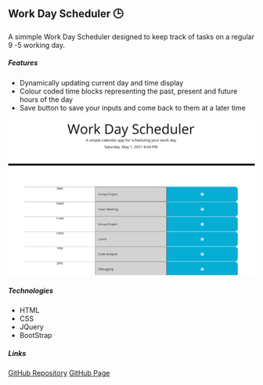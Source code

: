 ## Work Day Scheduler :clock3:

A  simmple Work Day Scheduler designed to keep track of tasks on a regular 9 -5 working day.

##### Features
* Dynamically updating current day and time display 
* Colour coded time blocks representing the past, present and future hours of the day
* Save button to save your inputs and come back to them at a later time

<img src="Assets/Images/WorkDayScheduler.png" alt="Work Day Scheduler Snippet" width="650">

##### Technologies
* HTML
* CSS
* JQuery
* BootStrap

##### Links

[GitHub Repository](https://github.com/joshuab96/Work-Day-Scheduler.git)
[GitHub Page](https://joshuab96.github.io/Work-Day-Scheduler/)

